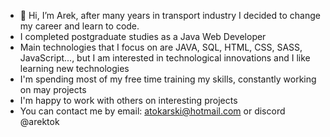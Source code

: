 - 👋 Hi, I’m Arek, after many years in transport industry I decided to change my career and learn to code.
- I completed postgraduate studies as a Java Web Developer
- Main technologies that I focus on are JAVA, SQL, HTML, CSS, SASS, JavaScript..., but I am interested in technological innovations and I like learning new technologies
- I'm spending most of my free time training my skills, constantly working on may projects
- I'm happy to work with others on interesting projects
- You can contact me by email: atokarski@hotmail.com or discord @arektok


<!---
arektokarski/arektokarski is a ✨ special ✨ repository because its `README.md` (this file) appears on your GitHub profile.
You can click the Preview link to take a look at your changes.
--->

